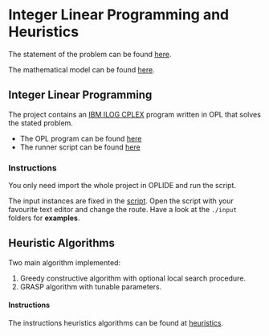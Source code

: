 # Integer Linear Programming and Heuristics

The statement of the problem can be found [here](./statement.pdf).

The mathematical model can be found [here](model-draft.pdf).

## Integer Linear Programming

The project contains an [IBM ILOG CPLEX](https://www.ibm.com/support/knowledgecenter/SSSA5P_12.9.0/ilog.odms.ide.help/OPL_Studio/maps/groupings/opl_Language.html) program written in OPL that solves the stated problem.

- The OPL program can be found [here](./program.mod)
- The runner script can be found [here](./script.mod)

### Instructions

You only need import the whole project in OPLIDE and run the script.

The input instances are fixed in the [script](./script.mod). Open the script with your favourite text editor and change the route. Have a look at the `./input` folders for **examples**.

## Heuristic Algorithms

Two main algorithm implemented:

1. Greedy constructive algorithm with optional local search procedure.
2. GRASP algorithm with tunable parameters.

#### Instructions

The instructions heuristics algorithms can be found at [heuristics](./heuristics/README.md).
